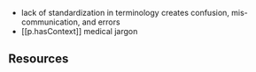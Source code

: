 

- lack of standardization in terminology creates confusion, mis-communication, and errors
- [[p.hasContext]] medical jargon

## Resources



